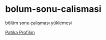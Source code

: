 # bolum-sonu-calismasi
bölüm sonu çalışması yüklemesi

[Patika Profilim](https://app.patika.dev/ksametkaya)